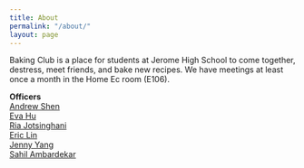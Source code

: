 ```yaml
---
title: About
permalink: "/about/"
layout: page
---
```


Baking Club is a place for students at Jerome High School to come together, destress, meet friends, and bake new recipes. We have meetings at least once a month in the Home Ec room (E106). 

**Officers**   
[Andrew Shen
](mailto:19shen_andrew@dublinstudents.net)   
[Eva Hu](19hu_eva@dublinstudents.net)   
[Ria Jotsinghani](19jotsinghani_ria@dublinstudents.net)   
[Eric Lin](19lin_eric@dublinstudents.net)   
[Jenny Yang](19jenny_yang@dublinstudents.net)   
[Sahil Ambardekar](19ambardekar_sahil@dublinstudents.net)